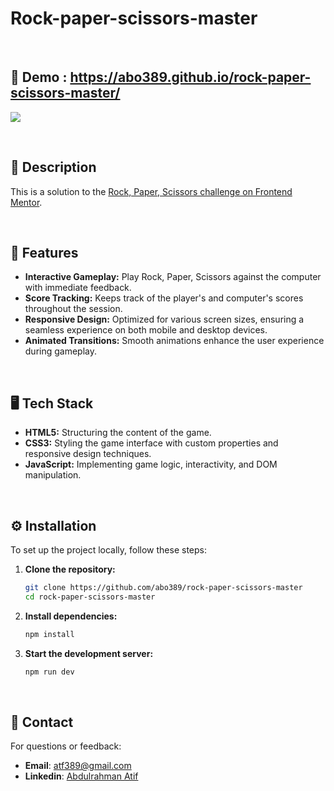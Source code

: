 # Rock-paper-scissors-master

&nbsp;
&nbsp;

## 🚀 Demo : https://abo389.github.io/rock-paper-scissors-master/

[![](https://markdown-videos-api.jorgenkh.no/vimeo/1051805369%2F37000527ba?width=320&height=180&filetype=png)](https://vimeo.com/1051805369/37000527ba)

&nbsp;
&nbsp;

## 📖 Description

This is a solution to the [Rock, Paper, Scissors challenge on Frontend Mentor](https://www.frontendmentor.io/challenges/rock-paper-scissors-game-pTgwgvgH).

&nbsp;
&nbsp;

## 🌟 Features

- **Interactive Gameplay:** Play Rock, Paper, Scissors against the computer with immediate feedback.
- **Score Tracking:** Keeps track of the player's and computer's scores throughout the session.
- **Responsive Design:** Optimized for various screen sizes, ensuring a seamless experience on both mobile and desktop devices.
- **Animated Transitions:** Smooth animations enhance the user experience during gameplay.



&nbsp;
&nbsp;

## 🖥️ Tech Stack

- **HTML5:** Structuring the content of the game.
- **CSS3:** Styling the game interface with custom properties and responsive design techniques.
- **JavaScript:** Implementing game logic, interactivity, and DOM manipulation.


&nbsp;
&nbsp;

## ⚙️ Installation

To set up the project locally, follow these steps:

1. **Clone the repository:**

   ```bash
   git clone https://github.com/abo389/rock-paper-scissors-master
   cd rock-paper-scissors-master
   ```

2. **Install dependencies:**

   ```bash
   npm install
   ```

3. **Start the development server:**

   ```bash
   npm run dev
   ```

&nbsp;
&nbsp;

## 📧 Contact
For questions or feedback:

- **Email**: [atf389@gmail.com](mailto:atf389@gmail.com)
- **Linkedin**: [Abdulrahman Atif](https://www.linkedin.com/in/abdulrahman-atef-166697216/)
   

